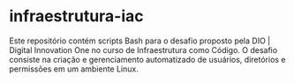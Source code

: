 # infraestrutura-iac
Este repositório contém scripts Bash para o desafio proposto pela DIO | Digital Innovation One no curso de Infraestrutura como Código. O desafio consiste na criação e gerenciamento automatizado de usuários, diretórios e permissões em um ambiente Linux.
